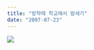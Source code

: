 ```yaml
---
title: "방학때 학교에서 밤새기"
date: "2007-07-23"
---
```


![](http://kimsungi.cafe24.com/wp-content/uploads/2010/11/cfile27.uf_.13144C244CEAB6F805111A.jpg)
